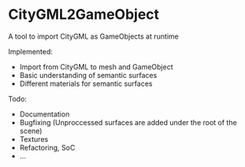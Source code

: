 # CityGML2GameObject
A tool to import CityGML as GameObjects at runtime

Implemented:

- Import from CityGML to mesh and GameObject
- Basic understanding of semantic surfaces
- Different materials for semantic surfaces

Todo:

- Documentation
- Bugfixing (Unproccessed surfaces are added under the root of the scene)
- Textures
- Refactoring, SoC
- ...
